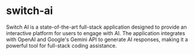 # switch-ai
Switch AI is a state-of-the-art full-stack application designed to provide an interactive platform for users to engage with AI. The application integrates with OpenAI and Google's Gemini API to generate AI responses, making it a powerful tool for full-stack coding assistance.
